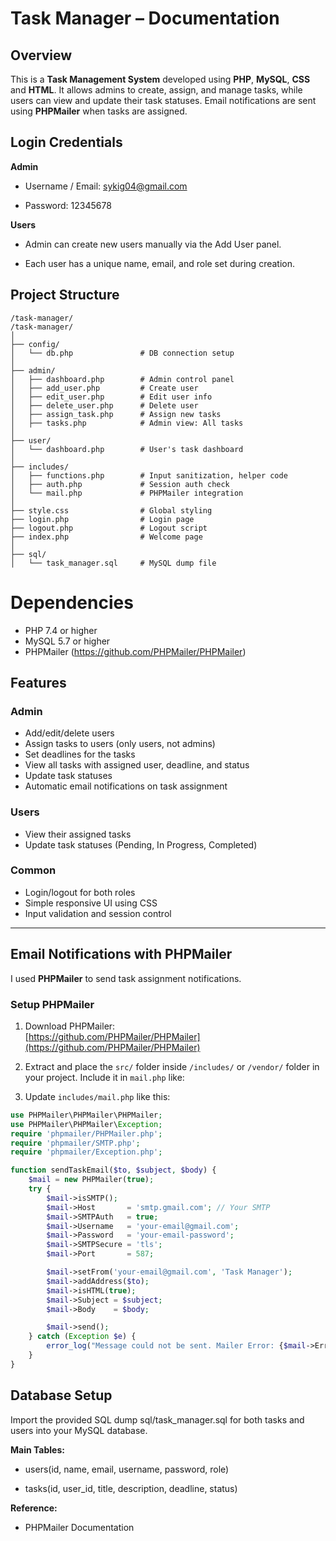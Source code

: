 # Task Manager – Documentation

## Overview

This is a **Task Management System** developed using **PHP**, **MySQL**, **CSS** and **HTML**. It allows admins to create, assign, and manage tasks, while users can view and update their task statuses. Email notifications are sent using **PHPMailer** when tasks are assigned.

## Login Credentials

**Admin**

   - Username / Email: sykig04@gmail.com

   - Password: 12345678

**Users**

   - Admin can create new users manually via the Add User panel.

   - Each user has a unique name, email, and role set during creation.

## Project Structure
```
/task-manager/
/task-manager/
│
├── config/
│   └── db.php               # DB connection setup
│
├── admin/
│   ├── dashboard.php        # Admin control panel
│   ├── add_user.php         # Create user
│   ├── edit_user.php        # Edit user info
│   ├── delete_user.php      # Delete user
│   ├── assign_task.php      # Assign new tasks
│   ├── tasks.php            # Admin view: All tasks
│
├── user/
│   └── dashboard.php        # User's task dashboard
│
├── includes/
│   ├── functions.php        # Input sanitization, helper code
│   ├── auth.php             # Session auth check
│   └── mail.php             # PHPMailer integration
│
├── style.css                # Global styling
├── login.php                # Login page
├── logout.php               # Logout script
├── index.php                # Welcome page
│
├── sql/
│   └── task_manager.sql     # MySQL dump file

```
# Dependencies

- PHP 7.4 or higher
- MySQL 5.7 or higher
- PHPMailer (https://github.com/PHPMailer/PHPMailer)

##  Features

### Admin
- Add/edit/delete users
- Assign tasks to users (only users, not admins)
- Set deadlines for the tasks
- View all tasks with assigned user, deadline, and status
- Update task statuses
- Automatic email notifications on task assignment

### Users
- View their assigned tasks
- Update task statuses (Pending, In Progress, Completed)

### Common
- Login/logout for both roles
- Simple responsive UI using CSS
- Input validation and session control

---

## Email Notifications with PHPMailer

I used **PHPMailer** to send task assignment notifications. 
### Setup PHPMailer

1. Download PHPMailer:  
   [https://github.com/PHPMailer/PHPMailer](https://github.com/PHPMailer/PHPMailer)

2. Extract and place the `src/` folder inside `/includes/` or `/vendor/` folder in your project.
   Include it in `mail.php` like:


3. Update `includes/mail.php` like this:

```php
use PHPMailer\PHPMailer\PHPMailer;
use PHPMailer\PHPMailer\Exception;
require 'phpmailer/PHPMailer.php';
require 'phpmailer/SMTP.php';
require 'phpmailer/Exception.php';

function sendTaskEmail($to, $subject, $body) {
    $mail = new PHPMailer(true);
    try {
        $mail->isSMTP();
        $mail->Host       = 'smtp.gmail.com'; // Your SMTP
        $mail->SMTPAuth   = true;
        $mail->Username   = 'your-email@gmail.com';
        $mail->Password   = 'your-email-password';
        $mail->SMTPSecure = 'tls';
        $mail->Port       = 587;

        $mail->setFrom('your-email@gmail.com', 'Task Manager');
        $mail->addAddress($to);
        $mail->isHTML(true);
        $mail->Subject = $subject;
        $mail->Body    = $body;

        $mail->send();
    } catch (Exception $e) {
        error_log("Message could not be sent. Mailer Error: {$mail->ErrorInfo}");
    }
}
```

## Database Setup

Import the provided SQL dump sql/task_manager.sql for both tasks and users into your MySQL database.

**Main Tables:**

   - users(id, name, email, username, password, role)

 - tasks(id, user_id, title, description, deadline, status)
   
**Reference:** 
- PHPMailer Documentation
   
   
